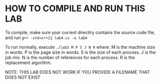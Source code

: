 # HOW TO COMPILE AND RUN THIS LAB

To compile, make sure your current directiry contains the source code file, and run `g++ -std=c++11 lab4.cc -o lab4`

To run normally, execute `./lab3 M P S J N R` where:
M is the machine size in words.
P is the page size in words.
S is the size of each process.
J is the job mix.
N is the number of references for each process.
R is the replacement algorithm.

NOTE: THIS LAB DOES NOT WORK IF YOU PROVIDE A FILENAME THAT DOES NOT EXIST